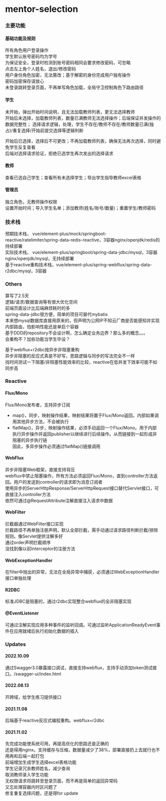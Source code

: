 # mentor-selection
### 主要功能
#### 基础功能及规则
所有角色用户登录操作  
学生默认账号密码均为学号  
为保证安全，登录时检测到账号密码相同会要求修改密码，可忽略  
点击左上角个人姓名，退出/修改密码  
用户身份角色加密，无法篡改；基于解密的身份完成用户独有操作    
密码加密保存请放心  
未登录跳转登录页面，不再单写角色加载，全局守卫控制角色下路由路径  

#### 学生
未开始，弹出开始时间说明，且无法加载教师列表，更无法选择教师  
开始后未选择，加载教师列表，数量已满教师无法选择操作；后端保证并发操作的数据完整性；
选择请求逻辑，处理，学生不存在/教师不存在/教师数量已满(独占)/重复选择/开始前提交选择等逻辑判断

开始后已选择，选择后不可更改；不再加载教师列表，确保无法再次选择，同时避免学生反复查看  
后端对选择请求验证，拒绝已选学生再次发出的选择请求  

#### 教师
查看已选自己学生；查看所有未选择学生；导出学生指导教师excel表格

#### 管理员
独立角色，无教师操作权限  
设置开始时间；导入学生名单；添加教师(姓名/账号/数量)；重置学生/教师密码  

### 技术栈
预期技术栈，
vue/element-plus/mock/springboot-reactive/ratelimiter/spring-data-redis-reactive，3容器nginx/openjdk/redis的持续部署  
实际技术栈，
vue/element-plus/springboot/spring-data-jdbc/mysql，3容器nginx/openjdk/mysql，无持续部署  
基于reactive重构技术栈，vue/element-plus/spring-webflux/spring-data-r2dbc/mysql，3容器  

### Others
算写了2.5天  
逻辑/请求/数据查询等有很大优化空间  
前端页面设计比后端麻烦耗时的多  
spring-data-jdbc很方便，简单的项目可替代mybatis  
本来想mysql数据库直接用原来的，但声明为公网IP不知云厂商是否能感知并实现内部路由，怕影响性能还是单启个容器  
基于DDD的repository不会设计啊，怎么确定业务边界？那么多的概念。。。  
会重构不？加些功能当学生毕设？  

基于webflux+r2dbc按异步非阻塞重构  
异步非阻塞的反应式真是不好写，思路逻辑与同步的写法完全不一样  
找时间测试一下阻塞/非阻塞性能效率的比较，reactive在低并发下效率可能不如同步高  

### Reactive
#### Flux/Mono
Flux/Mono发布者，支持异步订阅  
- map()，同步，映射操作结果，映射结果将置于Flux/Mono返回。内部如果调用其他异步方法，不会被执行    
- flatMap()，异步，映射操作结果，必须手动返回一个Flux/Mono。用于内部执行异步操作并返回publisher以继续进行后续操作。从而链接到一起形成非阻塞的异步执行链  
因此，多异步操作必须通过flatMap()链接调用  

#### WebFlux
异步非阻塞Web框架，直接支持背压  
webflux中禁止阻塞操作，所有方法必须返回Flux/Mono，直到controller方法返回。用户的发送到controller的请求即为消息订阅者      
使用异步的ServerHttpResponse/ServerHttpRequest接口替代Servlet接口，可直接注入controller方法  
依然可通过@RequestAttribute注解直接注入请求中数据  

#### WebFilter
拦截器通过WebFilter接口实现  
拦截路径不再单独注册声明，默认全部拦截，需手动通过请求路径判断拦截/排除规则。像Servlet提供注解多好    
通过order声明拦截顺序  
没找到像以前Interceptor的注册方法  

#### WebExceptionHandler
在filter中抛出的异常，无法在全局异常中捕获，必须通过WebExceptionHandler接口单独处理  

#### R2DBC
标准JDBC是阻塞的，通过r2dbc实现整合webflux的全非阻塞实现  

#### @EventListener
可通过注解实现应用多种事件的监听回调。可通过监听ApplicationReadyEvent事件在应用就绪后执行初始化数据的插入  

### Updates
#### 2022.10.09
通过Swagger3.0暴露接口调试，直接支持webflux，支持手动添加token测试接口。/swagger-ui/index.html  

#### 2022.08.13
开跨域，给学生练习提供接口

#### 2021.11.08
后端基于reactive反应式编程重构。webflux+r2dbc  

#### 2021.11.02
先完成功能使系统可用，再提高优化的思路还是正确的  
还是得用nginx。支持缓存与压缩，数据量减少了38%，部署直接扔上去就行也不用再和后端一起打包  
前端增加生成学生选择excel表格功能    
学生记录冗余教师姓名，减少查询  
取消教师录入学生功能  
无权限请求将跳转至登录页面，而不再是简单的返回异常码  
又忘处理容器内时区问题了  
修复重复选择问题，还是得for update  